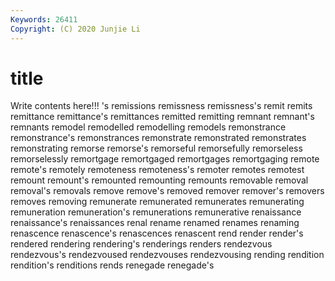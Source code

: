 ```yaml
---
Keywords: 26411
Copyright: (C) 2020 Junjie Li
---
```


# title

Write contents here!!!
's 
remissions 
remissness 
remissness's
remit 
remits 
remittance 
remittance's 
remittances 
remitted 
remitting 
remnant 
remnant's 
remnants
remodel 
remodelled 
remodelling 
remodels 
remonstrance 
remonstrance's 
remonstrances 
remonstrate 
remonstrated 
remonstrates
remonstrating 
remorse 
remorse's 
remorseful 
remorsefully 
remorseless 
remorselessly 
remortgage 
remortgaged 
remortgages
remortgaging 
remote 
remote's 
remotely 
remoteness 
remoteness's 
remoter 
remotes 
remotest 
remount
remount's 
remounted 
remounting 
remounts 
removable 
removal 
removal's 
removals 
remove 
remove's
removed 
remover 
remover's 
removers 
removes 
removing 
remunerate 
remunerated 
remunerates 
remunerating
remuneration 
remuneration's 
remunerations 
remunerative 
renaissance 
renaissance's 
renaissances 
renal 
rename 
renamed
renames 
renaming 
renascence 
renascence's 
renascences 
renascent 
rend 
render 
render's 
rendered
rendering 
rendering's 
renderings 
renders 
rendezvous 
rendezvous's 
rendezvoused 
rendezvouses 
rendezvousing 
rending
rendition 
rendition's 
renditions 
rends 
renegade 
renegade's 
